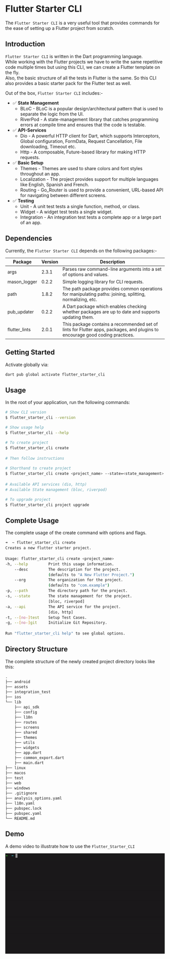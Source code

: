 # Flutter Starter CLI

The `Flutter Starter CLI` is a very useful tool that provides commands for the ease of setting up a Flutter project from scratch.

## Introduction

`Flutter Starter CLI` is written in the Dart programming language.\
While working with the Flutter projects we have to write the same repetitive code multiple times but using this CLI, we can create a Flutter template on the fly.\
Also, the basic structure of all the tests in Flutter is the same. So this CLI also provides a basic starter pack for the Flutter test as well.

Out of the box, `Flutter Starter CLI` includes:-

- ✅ **State Management**
  - BLoC - BLoC is a popular design/architectural pattern that is used to separate the logic from the UI.
  - RiverPod - A state-management library that catches programming errors at compile time and ensures that the code is testable.
- ✅ **API-Services**
  - Dio - A powerful HTTP client for Dart, which supports Interceptors, Global configuration, FormData, Request Cancellation, File downloading, Timeout etc.
  - Http - A composable, Future-based library for making HTTP requests.
- ✅ **Basic Setup**
  - Themes - Themes are used to share colors and font styles throughout an app.
  - Localization - The project provides support for multiple languages like English, Spanish and French.
  - Routing - Go_Router is used to provide a convenient, URL-based API for navigating between different screens.
- ✅ **Testing**
  - Unit - A unit test tests a single function, method, or class.
  - Widget - A widget test tests a single widget.
  - Integration - An integration test tests a complete app or a large part of an app.

## Dependencies

Currently, the `Flutter Starter CLI` depends on the following packages:-

| Package       | Version | Description                                                                                                                  |
| ------------- | ------- | ---------------------------------------------------------------------------------------------------------------------------- |
| args          | 2.3.1   | Parses raw command-line arguments into a set of options and values.                                                          |
| mason_logger  | 0.2.2   | Simple logging library for CLI requests.                                                                                     |
| path          | 1.8.2   | The path package provides common operations for manipulating paths: joining, splitting, normalizing, etc.                    |
| pub_updater   | 0.2.2   | A Dart package which enables checking whether packages are up to date and supports updating them.                            |
| flutter_lints | 2.0.1   | This package contains a recommended set of lints for Flutter apps, packages, and plugins to encourage good coding practices. |

## Getting Started

Activate globally via:

```sh
dart pub global activate flutter_starter_cli
```

## Usage

In the root of your application, run the following commands:

```sh
# Show CLI version
$ flutter_starter_cli --version
```

```sh
# Show usage help
$ flutter_starter_cli --help
```

```sh
# To create project
$ flutter_starter_cli create

# Then follow instructions
```

```sh
# Shorthand to create project
$ flutter_starter_cli create <project_name> --state=<state_management> --api=<api_service> -g -t

# Available API services (dio, http)
# Available State management (bloc, riverpod)
```

```sh
# To upgrade project
$ flutter_starter_cli project upgrade
```

## Complete Usage

The complete usage of the create command with options and flags.

```sh
➜  ~ flutter_starter_cli create
Creates a new flutter starter project.

Usage: flutter_starter_cli create <project_name>
-h, --help         Print this usage information.
    --desc         The description for the project.
                   (defaults to "A New Flutter Project.")
    --org          The organization for the project.
                   (defaults to "com.example")
-p, --path         The directory path for the project.
-s, --state        The state management for the project.
                   [bloc, riverpod]
-a, --api          The API service for the project.
                   [dio, http]
-t, --[no-]test    Setup Test Cases.
-g, --[no-]git     Initialize Git Repository.

Run "flutter_starter_cli help" to see global options.
```

## Directory Structure

The complete structure of the newly created project directory looks like this:

```
.
├── android
├── assets
├── integration_test
├── ios
└── lib
    ├── api_sdk
    ├── config
    ├── l10n
    ├── routes
    ├── screens
    ├── shared
    ├── themes
    ├── utils
    ├── widgets
    ├── app.dart
    ├── common_export.dart
    ├── main.dart
├── linux
├── macos
├── test
├── web
├── windows
├── .gitignore
├── analysis_options.yaml
├── l10n.yaml
├── pubspec.lock
├── pubspec.yaml
└── README.md
```

## Demo

A demo video to illustrate how to use the `Flutter_Starter_CLI`

![demo](flutter-starter-cli.gif)
